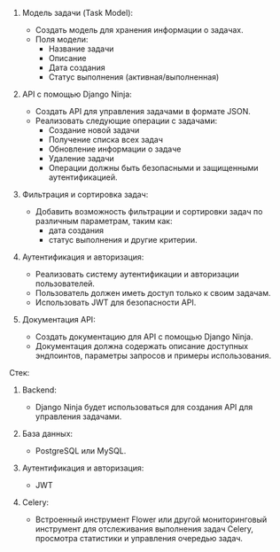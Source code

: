 1. Модель задачи (Task Model):
    - Создать модель для хранения информации о задачах.
    - Поля модели:
        - Название задачи
        - Описание
        - Дата создания
        - Статус выполнения (активная/выполненная)

2. API с помощью Django Ninja:
    - Создать API для управления задачами в формате JSON.
    - Реализовать следующие операции с задачами:
        - Создание новой задачи
        - Получение списка всех задач
        - Обновление информации о задаче
        - Удаление задачи
        - Операции должны быть безопасными и защищенными аутентификацией.

3. Фильтрация и сортировка задач:
    - Добавить возможность фильтрации и сортировки задач по различным параметрам, таким как:
        - дата создания
        - статус выполнения и другие критерии.

4. Аутентификация и авторизация:
    - Реализовать систему аутентификации и авторизации пользователей.
    - Пользователь должен иметь доступ только к своим задачам.
    - Использовать JWT для безопасности API.

5. Документация API:
    - Создать документацию для API с помощью Django Ninja.
    - Документация должна содержать описание доступных эндпоинтов, параметры запросов и примеры использования.

Стек:

1. Backend:
    - Django Ninja будет использоваться для создания API для управления задачами.

2. База данных:
    - PostgreSQL или MySQL.

3. Аутентификация и авторизация:
    - JWT

4. Celery:
    - Встроенный инструмент Flower или другой мониторинговый инструмент для отслеживания выполнения задач Celery,
      просмотра статистики и управления очередью задач.